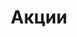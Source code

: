 ---
pageKey: promo-page
title: Акции
locale: ua
description: >-
    Доставка из Китая, США, Европы в Украину. Мы открыты к сотрудничеству с любым клиентом, независимо от объёмов его грузопотока. Закажите консультацию и начнем сотрудничество прямо сейчас!
header:
  images:
    - alt: cost-page
      image: /img/saleBackgr.jpg
sections:
  - image: /img/sectionsaleImg.jpg
    text: >-
      <p>Если вы ищете, как недорого и быстро доставить груз из Китая в Украину или Европу, обратите внимание на грузоперевозки поездом, которые осуществляет компания.  Международные ж/д перевозки — это сочетание взвешенной стоимости и быстрой транспортировки — дешевле авиадоставки и оперативнее перемещения по морю. Срок доставки грузов железной дорогой — от 25 дней, вы получите посылку в течение месяца и не переплатите лишнее. Железнодорожные перевозки отлично подходят для строительных грузов, текстиля, электроники, мебели. Богатый опыт специалистов и отлаженные логистические процессы делают лидером украинских международных доставок. Мы организовываем сборные (LCL) и полные (FLC) контейнерные перевозки, в зависимости от объема клиентского груза. Мы гарантируем высокий уровень безопасности и надежности, а также даем исчерпывающие консультации по всем вопросам, касающимся услуг грузоперевозки.</p>
    title: Заголовок  
seoSections:
    title: Организация авиадоставки из США. Логистические услуги от специалистов
    sections:
        - image: /img/seoImg.jpg 
          text: >-
            <p>В Соединенных Штатах Америки можно заказать огромное количество уникальных товаров, существенно сэкономить, купив необходимое на одной из знаменитых американских распродажах, достать по-настоящему качественные товары, которые ценятся в Украине. Последние коллекции модной одежды, всевозможные гаджеты, бытовая техника — стоит только заказать нужное и найти перевозчика. Самым удобным и быстрым способом транспортировки являются авиаперевозки грузов из США. Порой в бизнесе счет идет на дни, если вы цените свое время и не хотите терять момент, авиадоставка из США в исполнении специалистов из UTEC Logistics решит эту проблему. Наше официальное представительство расположено в Нью-Джерси, оно осуществляет контроль американских заказов.</p>
            <p>Украина отделена от США большим расстоянием, а также океаном в придачу, поэтому для организации выгодной и быстрой транспортировки посылки из США, обратитесь к профессиональным логистам нашей компании. Мы стремимся развивать бизнес наших клиентов и оказывать все услуги на высоком уровне, поэтому предоставляем стандартную и экспресс-доставку из США по самым выгодным условиям.</p>
---      